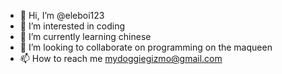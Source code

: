 - 👋 Hi, I’m @eleboi123
- 👀 I’m interested in coding
- 🌱 I’m currently learning chinese
- 💞️ I’m looking to collaborate on programming on the maqueen
- 📫 How to reach me mydoggiegizmo@gmail.com
<!---
eleboi123/eleboi123 is a ✨ special ✨ repository because its `README.md` (this file) appears on your GitHub profile.
You can click the Preview link to take a look at your changes.
--->
